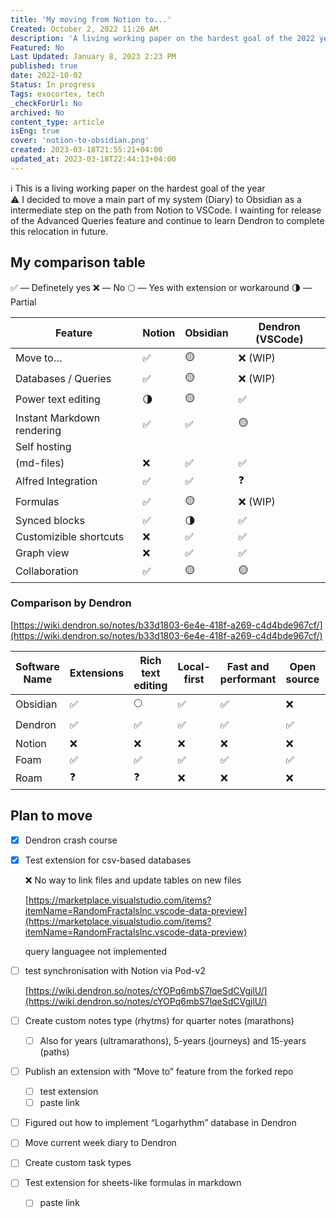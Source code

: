 ```yaml
---
title: 'My moving from Notion to...'
Created: October 2, 2022 11:26 AM
description: 'A living working paper on the hardest goal of the 2022 year'
Featured: No
Last Updated: January 8, 2023 2:23 PM
published: true
date: 2022-10-02
Status: In progress
Tags: exocortex, tech
_checkForUrl: No
archived: No
content_type: article
isEng: true
cover: 'notion-to-obsidian.png'
created: 2023-03-18T21:55:21+04:00
updated_at: 2023-03-18T22:44:13+04:00
---
```


<aside>
ℹ️ This is a living working paper on the hardest goal of the year

</aside>

<aside>
⚠️ I decided to move a main part of my system (Diary) to Obsidian as a intermediate step on the path from Notion to VSCode. I wainting for release of the Advanced Queries feature and continue to learn Dendron to complete this relocation in future.
</aside>

## My comparison table

✅ — Definetely yes
❌ — No
🌕 — Yes with extension or workaround
🌗 — Partial

| Feature | Notion | Obsidian | Dendron (VSCode) |
| --- | --- | --- | --- |
| Move to… | ✅ | 🟡  | ❌ (WIP) |
| Databases / Queries | ✅ | 🟡  | ❌ (WIP) |
| Power text editing | 🌗 | 🟡  | ✅ |
| Instant Markdown rendering | ✅ | ✅ | 🟡  |
| Self hosting
(md-files) | ❌ | ✅ | ✅ |
| Alfred Integration | ✅ | ✅ | ❓ |
| Formulas | ✅ | 🟡  | ❌ (WIP) |
| Synced blocks | ✅ | 🌗 | ✅ |
| Customizible shortcuts | ❌ | ✅ | ✅ |
| Graph view | ❌ | ✅ | ✅ |
| Collaboration | ✅ | 🟡  | 🟡  |

### Comparison by Dendron

[https://wiki.dendron.so/notes/b33d1803-6e4e-418f-a269-c4d4bde967cf/](https://wiki.dendron.so/notes/b33d1803-6e4e-418f-a269-c4d4bde967cf/)

| Software Name | Extensions | Rich text editing | Local-first | Fast and performant | Open source | Bi-directional links | Outlining | Flexible Hierarchy |
| --- | --- | --- | --- | --- | --- | --- | --- | --- |
| Obsidian | ✅ | 🌕 | ✅ | ✅ | ❌ | ✅ | 🌕 | ❌ |
| Dendron | ✅ | ✅ | ✅ | ✅ | ✅ | ✅ | ❓ | ✅ |
| Notion | ❌ | ❌ | ❌ | ❌ | ❌ | ✅ | ✅ | ✅ |
| Foam | ✅ | ✅ | ✅ | ✅ | ✅ | ✅ | ❌ | ❌ |
| Roam | ❓ | ❓ | ❌ | ❌ | ❌ | ✅ | ✅ | ❌ |

## Plan to move

- [x]  Dendron crash course
- [x]  Test extension for csv-based databases
    
    ❌ No way to link files and update tables on new files
    
    [https://marketplace.visualstudio.com/items?itemName=RandomFractalsInc.vscode-data-preview](https://marketplace.visualstudio.com/items?itemName=RandomFractalsInc.vscode-data-preview)
    
    query languagee not implemented
    
- [ ]  test synchronisation with Notion via Pod-v2
    
    [https://wiki.dendron.so/notes/cYOPq6mbS7lqeSdCVgjlU/](https://wiki.dendron.so/notes/cYOPq6mbS7lqeSdCVgjlU/)
    
- [ ]  Create custom notes type (rhytms) for quarter notes (marathons)
    - [ ]  Also for years (ultramarathons), 5-years (journeys) and 15-years (paths)
- [ ]  Publish an extension with “Move to” feature from the forked repo
    - [ ]  test extension
    - [ ]  paste link
- [ ]  Figured out how to implement “Logarhythm” database in Dendron
- [ ]  Move current week diary to Dendron
- [ ]  Create custom task types
- [ ]  Test extension for sheets-like formulas in markdown
    - [ ]  paste link